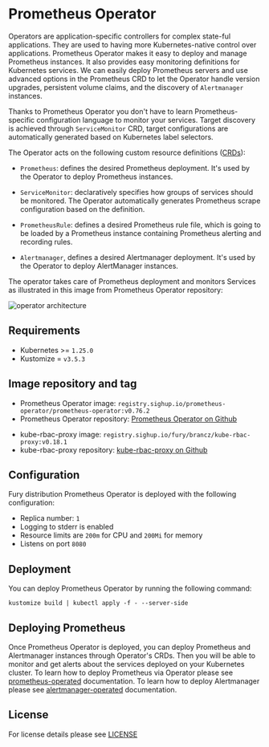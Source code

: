 # Prometheus Operator

<!-- <KFD-DOCS> -->

Operators are application-specific controllers for complex state-ful
applications. They are used to having more Kubernetes-native control over
applications. Prometheus Operator makes it easy to deploy and manage Prometheus
instances. It also provides easy monitoring definitions for Kubernetes
services. We can easily deploy Prometheus servers and use advanced options in
the Prometheus CRD to let the Operator handle version upgrades, persistent
volume claims, and the discovery of `Alertmanager` instances.

Thanks to Prometheus Operator you don't have to learn Prometheus-specific
configuration language to monitor your services. Target discovery is achieved
through `ServiceMonitor` CRD, target configurations are automatically generated
based on Kubernetes label selectors.

The Operator acts on the following custom resource definitions
([CRDs](https://kubernetes.io/docs/concepts/extend-kubernetes/api-extension/custom-resources/)):

- `Prometheus`: defines the desired Prometheus deployment. It's used by the
  Operator to deploy Prometheus instances.

- `ServiceMonitor`: declaratively specifies how groups of services should be
  monitored. The Operator automatically generates Prometheus scrape
  configuration based on the definition.

- `PrometheusRule`: defines a desired Prometheus rule file, which is going to be
  loaded by a Prometheus instance containing Prometheus alerting and recording
  rules.

- `Alertmanager`, defines a desired Alertmanager deployment. It's used by the
  Operator to deploy AlertManager instances.

The operator takes care of Prometheus deployment and monitors Services as
illustrated in this image from Prometheus Operator repository:

![operator architecture](https://github.com/prometheus-operator/prometheus-operator/blob/main/Documentation/user-guides/images/architecture.png)

## Requirements

- Kubernetes >= `1.25.0`
- Kustomize = `v3.5.3`

## Image repository and tag

* Prometheus Operator image: `registry.sighup.io/prometheus-operator/prometheus-operator:v0.76.2`
* Prometheus Operator repository: [Prometheus Operator on Github][prom-op-github]
- kube-rbac-proxy image: `registry.sighup.io/fury/brancz/kube-rbac-proxy:v0.18.1`
- kube-rbac-proxy repository: [kube-rbac-proxy on Github][krp-gh]

## Configuration

Fury distribution Prometheus Operator is deployed with the following configuration:
- Replica number: `1`
- Logging to stderr is enabled
- Resource limits are `200m` for CPU and `200Mi` for memory
- Listens on port `8080`

## Deployment

You can deploy Prometheus Operator by running the following command:

```shell
kustomize build | kubectl apply -f - --server-side
```

## Deploying Prometheus

Once Prometheus Operator is deployed, you can deploy Prometheus and Alertmanager
instances through Operator's CRDs. Then you will be able to monitor and get
alerts about the services deployed on your Kubernetes cluster. To learn how to
deploy Prometheus via Operator please see
[prometheus-operated](../prometheus-operated) documentation. To learn how to
deploy Alertmanager please see [alertmanager-operated](../alertmanager-operated)
documentation.

<!-- Links -->

[prom-op-github]: https://github.com/prometheus-operator/prometheus-operator
[krp-gh]: https://quay.io/repository/brancz/kube-rbac-proxy

<!-- </KFD-DOCS> -->

## License

For license details please see [LICENSE](../../LICENSE)
